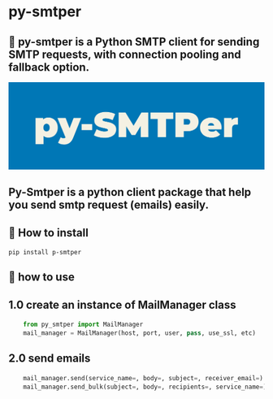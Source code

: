 py-smtper
===============

🚀  py-smtper is a Python SMTP client for sending SMTP requests, with connection pooling and fallback option.
---


<img src="https://raw.githubusercontent.com/alisharify7/py-smtper/main/doc/smtper.png">

Py-Smtper is a python client package that help you send smtp request (emails) easily.
----


🔨 How to install
---
    pip install p-smtper


📍 how to use
---

1.0 create an instance of MailManager class
---

```python
    from py_smtper import MailManager
    mail_manager = MailManager(host, port, user, pass, use_ssl, etc)
```

## 2.0 send emails

```python
    mail_manager.send(service_name=, body=, subject=, receiver_email=)
    mail_manager.send_bulk(subject=, body=, recipients=, service_name=)
```

